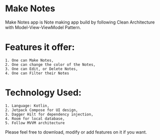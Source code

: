 # Make Notes

Make Notes app is Note making app build by following Clean Architecture 
with Model-View-ViewModel Pattern.

# Features it offer:
    1. One can Make Notes,
    2. One can change the color of the Notes,
    3. One can Edit, or Delete Notes,
    4. One can Filter their Notes
    
# Technology Used:
    1. Language: Kotlin,
    2. Jetpack Compose for UI design,
    3. Dagger Hilt for dependency injection,
    4. Room for local database,
    5. Follow MVVM architecture

Please feel free to download, modify or add features on it if you want.

